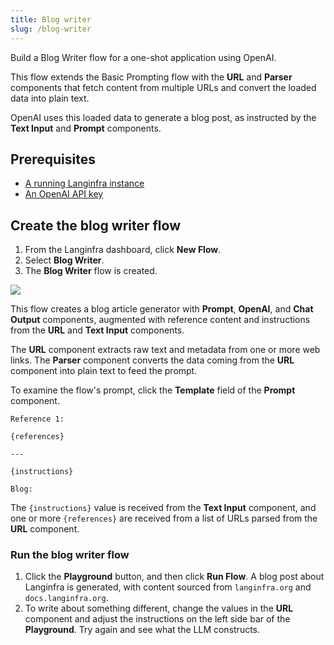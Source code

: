 ```yaml
---
title: Blog writer
slug: /blog-writer
---
```


Build a Blog Writer flow for a one-shot application using OpenAI.

This flow extends the Basic Prompting flow with the **URL** and **Parser** components that fetch content from multiple URLs and convert the loaded data into plain text.

OpenAI uses this loaded data to generate a blog post, as instructed by the **Text Input** and **Prompt** components.

## Prerequisites

- [A running Langinfra instance](/get-started-installation)
- [An OpenAI API key](https://platform.openai.com/)

## Create the blog writer flow

1. From the Langinfra dashboard, click **New Flow**.
2. Select **Blog Writer**.
3. The **Blog Writer** flow is created.

![](/img/starter-flow-blog-writer.png)


This flow creates a blog article generator with **Prompt**, **OpenAI**, and **Chat Output** components, augmented with reference content and instructions from the **URL** and **Text Input** components.

The **URL** component extracts raw text and metadata from one or more web links.
The **Parser** component converts the data coming from the **URL** component into plain text to feed the prompt.

To examine the flow's prompt, click the **Template** field of the **Prompt** component.

```text
Reference 1:

{references}

---

{instructions}

Blog:
```

The `{instructions}` value is received from the **Text Input** component, and one or more `{references}` are received from a list of URLs parsed from the **URL** component.


### Run the blog writer flow

1. Click the **Playground** button, and then click **Run Flow**.
A blog post about Langinfra is generated, with content sourced from `langinfra.org` and `docs.langinfra.org`.
2. To write about something different, change the values in the **URL** component and adjust the instructions on the left side bar of the **Playground**. Try again and see what the LLM constructs.

